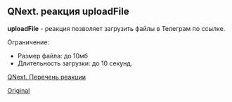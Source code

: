 ## QNext. реакция uploadFile

**uploadFile** - реакция позволяет загрузить файлы в Телеграм по ссылке. 

Ограничение:
* Размер файла: до 10мб
* Длительность загрузки: до 10 секунд.



[QNext. Перечень реакции](/docs-test/_export/reactions)
  
[Original](https://telegra.ph/QNext-admin-reaction-uploadFile-09-18)